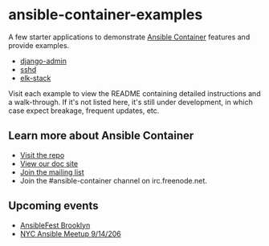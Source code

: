 # ansible-container-examples

A few starter applications to demonstrate [Ansible Container](https://github.com/ansible/ansible-container) features and provide examples.

- [django-admin](https://github.com/ansible/ansible-container-examples/tree/master/django-admin)
- [sshd](https://github.com/ansible/ansible-container-examples/tree/master/sshd)
- [elk-stack](https://github.com/ansible/ansible-container-examples/tree/master/elk-stack)

Visit each example to view the README containing detailed instructions and a walk-through. If it's not listed here, it's still under development, in which case expect 
breakage, frequent updates, etc.

## Learn more about Ansible Container

- [Visit the repo](https://github.com/ansible/ansible-container)
- [View our doc site](https://docs.ansible.com/ansible-container)
- [Join the  mailing list](https://groups.google.com/forum/#!forum/ansible-container)
- Join the #ansible-container channel on irc.freenode.net.

## Upcoming events

- [AnsibleFest Brooklyn](https://www.ansible.com/ansiblefest)
- [NYC Ansible Meetup 9/14/206](http://www.meetup.com/Ansible-NYC) 
